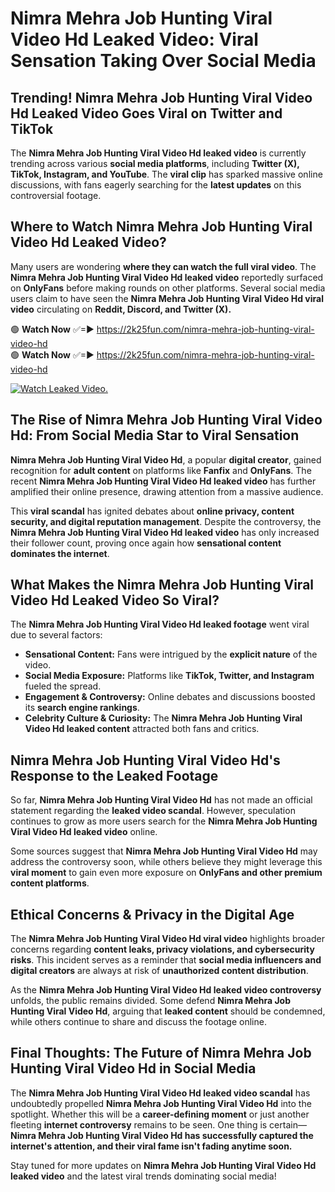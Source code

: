# Nimra Mehra Job Hunting Viral Video Hd Leaked Video: Viral Sensation Taking Over Social Media

## **Trending! Nimra Mehra Job Hunting Viral Video Hd Leaked Video Goes Viral on Twitter and TikTok**
The **Nimra Mehra Job Hunting Viral Video Hd leaked video** is currently trending across various **social media platforms**, including **Twitter (X), TikTok, Instagram, and YouTube**. The **viral clip** has sparked massive online discussions, with fans eagerly searching for the **latest updates** on this controversial footage.

## **Where to Watch Nimra Mehra Job Hunting Viral Video Hd Leaked Video?**
Many users are wondering **where they can watch the full viral video**. The **Nimra Mehra Job Hunting Viral Video Hd leaked video** reportedly surfaced on **OnlyFans** before making rounds on other platforms. Several social media users claim to have seen the **Nimra Mehra Job Hunting Viral Video Hd viral video** circulating on **Reddit, Discord, and Twitter (X).**

🟢 **Watch Now** ✅=► https://2k25fun.com/nimra-mehra-job-hunting-viral-video-hd  
🟢 **Watch Now** ✅=► https://2k25fun.com/nimra-mehra-job-hunting-viral-video-hd  

[![Watch Leaked Video.](https://miro.medium.com/v2/resize:fit:828/format:webp/1*cilzJN44JGOrTw9NJCrNHA.gif "Watch Leaked Video")](https://2k25fun.com/nimra-mehra-job-hunting-viral-video-hd)

## **The Rise of Nimra Mehra Job Hunting Viral Video Hd: From Social Media Star to Viral Sensation**
**Nimra Mehra Job Hunting Viral Video Hd**, a popular **digital creator**, gained recognition for **adult content** on platforms like **Fanfix** and **OnlyFans**. The recent **Nimra Mehra Job Hunting Viral Video Hd leaked video** has further amplified their online presence, drawing attention from a massive audience.

This **viral scandal** has ignited debates about **online privacy, content security, and digital reputation management**. Despite the controversy, the **Nimra Mehra Job Hunting Viral Video Hd leaked video** has only increased their follower count, proving once again how **sensational content dominates the internet**.

## **What Makes the Nimra Mehra Job Hunting Viral Video Hd Leaked Video So Viral?**
The **Nimra Mehra Job Hunting Viral Video Hd leaked footage** went viral due to several factors:
- **Sensational Content:** Fans were intrigued by the **explicit nature** of the video.
- **Social Media Exposure:** Platforms like **TikTok, Twitter, and Instagram** fueled the spread.
- **Engagement & Controversy:** Online debates and discussions boosted its **search engine rankings**.
- **Celebrity Culture & Curiosity:** The **Nimra Mehra Job Hunting Viral Video Hd leaked content** attracted both fans and critics.

## **Nimra Mehra Job Hunting Viral Video Hd's Response to the Leaked Footage**
So far, **Nimra Mehra Job Hunting Viral Video Hd** has not made an official statement regarding the **leaked video scandal**. However, speculation continues to grow as more users search for the **Nimra Mehra Job Hunting Viral Video Hd leaked video** online.

Some sources suggest that **Nimra Mehra Job Hunting Viral Video Hd** may address the controversy soon, while others believe they might leverage this **viral moment** to gain even more exposure on **OnlyFans and other premium content platforms**.

## **Ethical Concerns & Privacy in the Digital Age**
The **Nimra Mehra Job Hunting Viral Video Hd viral video** highlights broader concerns regarding **content leaks, privacy violations, and cybersecurity risks**. This incident serves as a reminder that **social media influencers and digital creators** are always at risk of **unauthorized content distribution**.

As the **Nimra Mehra Job Hunting Viral Video Hd leaked video controversy** unfolds, the public remains divided. Some defend **Nimra Mehra Job Hunting Viral Video Hd**, arguing that **leaked content** should be condemned, while others continue to share and discuss the footage online.

## **Final Thoughts: The Future of Nimra Mehra Job Hunting Viral Video Hd in Social Media**
The **Nimra Mehra Job Hunting Viral Video Hd leaked video scandal** has undoubtedly propelled **Nimra Mehra Job Hunting Viral Video Hd** into the spotlight. Whether this will be a **career-defining moment** or just another fleeting **internet controversy** remains to be seen. One thing is certain—**Nimra Mehra Job Hunting Viral Video Hd has successfully captured the internet's attention, and their viral fame isn't fading anytime soon.**

Stay tuned for more updates on **Nimra Mehra Job Hunting Viral Video Hd leaked video** and the latest viral trends dominating social media!